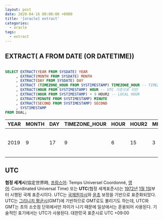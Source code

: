 ```yaml
---
layout: post
date: 2020-04-16 00:00:00 +0900
title: '[oracle] extract'
categories:
  - oracle
tags:
  - extract
---
```


## EXTRACT( A FROM DATE (OR DATETIME))

```sql

SELECT EXTRACT(YEAR FROM SYSDATE) YEAR
     , EXTRACT(MONTH FROM SYSDATE) MONTH
     , EXTRACT(DAY FROM SYSDATE) DAY
     , EXTRACT (TIMEZONE_HOUR FROM SYSTIMESTAMP) TIMEZONE_HOUR -- TIMEZONE 시간 (대한민국은 +09:00)
     , EXTRACT(HOUR FROM SYSTIMESTAMP) HOUR -- UTC 기준으로 리턴
     , EXTRACT(HOUR FROM SYSTIMESTAMP) + 9 HOUR2 -- LOCAL HOUR
     , EXTRACT(MINUTE FROM SYSTIMESTAMP) MINUTE
     , EXTRACT(SECOND FROM SYSTIMESTAMP) SECOND
     , SYSTIMESTAMP
FROM DUAL;
```
| YEAR | MONTH | DAY | TIMEZONE_HOUR | HOUR |	HOUR2 |	MINUTE | SECOND	   | SYSTIMESTAMP
| --- | --- | --- | --- | --- |	--- |	--- | ---	   | ---
| 2019 | 9     | 17	 | 9             | 6	  | 15    | 3	     | 16.996047 | 2019-09-17 오후 3:03:16.996047 +09:00


## UTC
**협정 세계시**(協定世界時, [프랑스어](https://ko.wikipedia.org/wiki/%ED%94%84%EB%9E%91%EC%8A%A4%EC%96%B4): Temps Universel Coordonné, [영어](https://ko.wikipedia.org/wiki/%EC%98%81%EC%96%B4): Coordinated Universal Time) 또는 **UTC**(협정 세계표준시)는 [1972년](https://ko.wikipedia.org/wiki/1972%EB%85%84) [1월 1일](https://ko.wikipedia.org/wiki/1%EC%9B%94_1%EC%9D%BC)부터 시행된 국제 표준시이다. UTC는 [국제원자시](https://ko.wikipedia.org/wiki/%EA%B5%AD%EC%A0%9C%EC%9B%90%EC%9E%90%EC%8B%9C)와 [윤초](https://ko.wikipedia.org/wiki/%EC%9C%A4%EC%B4%88) 보정을 기반으로 표준화되었다. UTC는 [그리니치 평균시](https://ko.wikipedia.org/wiki/%EA%B7%B8%EB%A6%AC%EB%8B%88%EC%B9%98_%ED%8F%89%EA%B7%A0%EC%8B%9C)(GMT)에 기반하므로 GMT로도 불리기도 하는데, UTC와 GMT는 초의 소숫점 단위에서만 차이가 나기 때문에 일상에서는 혼용되어 사용된다. 기술적인 표기에서는 UTC가 사용된다. 대한민국 표준시로  UTC +09:00
